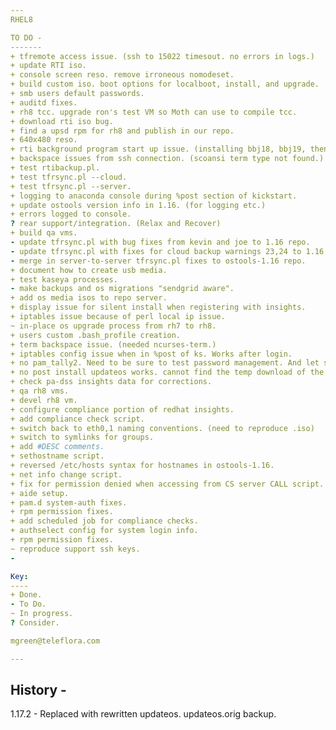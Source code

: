 ```yaml
---
RHEL8

TO DO -
-------
+ tfremote access issue. (ssh to 15022 timesout. no errors in logs.)
+ update RTI iso.
+ console screen reso. remove irroneous nomodeset.
+ build custom iso. boot options for localboot, install, and upgrade.
+ smb users default passwords.
+ auditd fixes.
+ rh8 tcc. upgrade ron's test VM so Moth can use to compile tcc.
+ download rti iso bug.
+ find a upsd rpm for rh8 and publish in our repo.
+ 640x480 reso.
+ rti background program start up issue. (installing bbj18, bbj19, then java, fixes but adds wasted time.)
+ backspace issues from ssh connection. (scoansi term type not found.)
+ test rtibackup.pl.
+ test tfrsync.pl --cloud.
+ test tfrsync.pl --server.
+ logging to anaconda console during %post section of kickstart. 
+ update ostools version info in 1.16. (for logging etc.)
+ errors logged to console.
? rear support/integration. (Relax and Recover)
+ build qa vms.
- update tfrsync.pl with bug fixes from kevin and joe to 1.16 repo.
- update tfrsync.pl with fixes for cloud backup warnings 23,24 to 1.16 repo.
- merge in server-to-server tfrsync.pl fixes to ostools-1.16 repo.
+ document how to create usb media.
+ test kaseya processes.
- make backups and os migrations "sendgrid aware".
+ add os media isos to repo server.
+ display issue for silent install when registering with insights.  
+ iptables issue because of perl local ip issue.
~ in-place os upgrade process from rh7 to rh8.
+ users custom .bash_profile creation.
+ term backspace issue. (needed ncurses-term.)
+ iptables config issue when in %post of ks. Works after login.
+ no pam_tally2. Need to be sure to test password management. And let support know.
+ no post install updateos works. cannot find the temp download of the script.     
+ check pa-dss insights data for corrections.
+ qa rh8 vms.
+ devel rh8 vm.
+ configure compliance portion of redhat insights.
+ add compliance check script.
+ switch back to eth0,1 naming conventions. (need to reproduce .iso)
+ switch to symlinks for groups.   
+ add #DESC comments.
+ sethostname script.
+ reversed /etc/hosts syntax for hostnames in ostools-1.16.
+ net info change script.
+ fix for permission denied when accessing from CS server CALL script.
+ aide setup.
+ pam.d system-auth fixes.
+ rpm permission fixes.
+ add scheduled job for compliance checks.
+ authselect config for system login info.
+ rpm permission fixes.
~ reproduce support ssh keys.
-        

Key:
----
+ Done.
- To Do.
~ In progress.
? Consider.

mgreen@teleflora.com

---
```


History -
---------
1.17.2 - Replaced with rewritten updateos. updateos.orig backup.
